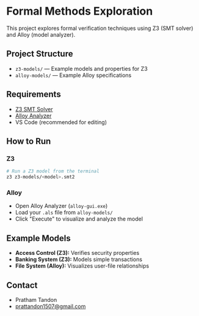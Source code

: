 # Formal Methods Exploration

This project explores formal verification techniques using Z3 (SMT solver) and Alloy (model analyzer).

## Project Structure

- `z3-models/` — Example models and properties for Z3
- `alloy-models/` — Example Alloy specifications

## Requirements

- [Z3 SMT Solver](https://github.com/Z3Prover/z3/releases)
- [Alloy Analyzer](https://alloytools.org/download.html)
- VS Code (recommended for editing)

## How to Run

### Z3

```sh
# Run a Z3 model from the terminal
z3 z3-models/<model>.smt2
```

### Alloy

- Open Alloy Analyzer (`alloy-gui.exe`)
- Load your `.als` file from `alloy-models/`
- Click "Execute" to visualize and analyze the model

## Example Models

- **Access Control (Z3):** Verifies security properties
- **Banking System (Z3):** Models simple transactions
- **File System (Alloy):** Visualizes user-file relationships

## Contact
- Pratham Tandon
- prattandon1507@gmail.com
